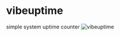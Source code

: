 # vibeuptime
simple system uptime counter
![vibeuptime](https://user-images.githubusercontent.com/10094886/182449481-914bee87-b2bd-4e0a-9627-9c810e81171b.png)
